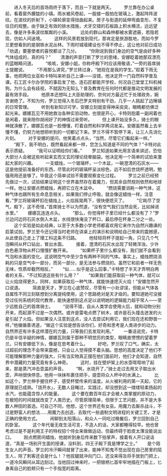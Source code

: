 　　进入冬天后的首场雨终于落下，而且一下就是两天。
　　罗兰靠在办公桌前，看着窗外朦胧的小镇。雨水被风卷起，一股接一股拍在玻璃上，激起阵阵波纹。在波纹的折射下，小镇轮廓变得扭曲起来。房子与街道的延伸弯曲变形，不复往日的规整。由于缺乏有效的排水措施，犬牙交错的石板路上积水横流，远远望去，像是许多条波纹粼粼的小溪。
　　远处的群山和森林都被水雾遮蔽，若隐若现，仿如人间迷境。
　　这样的风景若放到现代，那肯定是旅游胜地，而如今罗兰更想看到的是钢铁水泥丛林。下雨时城墙建设也不得不停止，这让他对前日成功「劝退」要塞使者的喜悦都淡了几分。
　　“你刚说到我们身边的空气是由好多种气体组成的，真的吗？”
　　清澈的声音打断了罗兰的思绪，安娜眨着她那双漂亮的蓝眼睛问道。
　　“咳咳，安娜小姐，你称呼殿下时应该用敬语，”一旁的首席骑士提醒说。
　　“不用那么讲究，”罗兰转过身，“她现在是我的学生。”趁着下雨无事，他把两位女巫和卡特叫来听自己上课——没错，他决定开一门自然科学普及课。石工匠卡尔办学院的事启发了他，连石匠都能开学校，何况自己堂堂工科机械狗。为什么会有歧视，不就因为无知么？普及教育在任何时代都是推动文明发展的最有效手段。
　　他原本还想叫上大臣助理的，奈何对方最近忙于处理政务，婉言谢绝了。不知为何，罗兰觉得入冬后巴罗夫特别有干劲，几乎一人挑起了边陲镇的日常管理。
　　听到有新知识可学，安娜立刻就变得神采奕奕，眼睛都仿佛泛起光来。娜娜瓦见不用她救治各种实验动物，也很是开心，卡特则抱着一副闲着也是闲着，就来陪你胡闹好了的神情过来旁听。
　　但上课开始没多久，骑士的眼神就涣散了。娜娜瓦也是一脸懵懂，盯着自然和科学两词发呆。安娜虽然看上去半懂不懂，仍努力地想把听到的一切都记下来。罗兰不得不暂停下来，让三人先消化片刻。
　　对于安娜的提问，他笑着点点头，“当然，尽管它们看起来一样。”
　　“殿下，我不明白，既然看起来都一样，您怎么知道是不同的气体？”卡特对此表示质疑。
　　“我可以证明给你们看。”
　　罗兰知道如果光用言语来讲述，恐怕大部分人会被这些听起来玄而又玄的理论绕晕脑袋。他决定用一个简单的试验来激起大家的兴趣。
　　一支蜡烛，一个玻璃杯，一个木盆，一碗澄清的石灰水——这是他提前准备好的东西，尽管此时的玻璃杯呈淡棕色，远不如后世烧杯透明，勉强用用还是够了。毕竟这个简单试验不需要观察变化过程。
　　罗兰之前已经预先做过一次，试验结果证明这个世界虽然存在着魔力，但其余自然规则依然和地球一样。他让安娜点燃蜡烛，再把它立在木盆中。
　　“燃烧需要消耗一种气体，这种气体也跟所有生命息息相关，如果我们停止呼吸，就会像这蜡烛一样。注意看，”罗兰将玻璃杯扣在蜡烛上，火焰摇晃两下，很快便熄灭了。
　　“它耗尽了空气，殿下，这不奇怪，”首席骑士不以为然道，“没有空气我们当然会死，比如掉进水里。”
　　娜娜瓦连连点头。
　　“那么，你觉得杯子里已经什么都没有了？”罗兰边问边将石灰水倒入木盆，水线很快淹没了杯口，最后停在杯身二分之一处。
　　这个实验是如此经典，以至于大多数小学老师都喜欢用它来作为自然兴趣课的启蒙试验。罗兰至今还记得当时老师在讲桌上的演示和说明给自己带来的震撼感，从此使自己走上了理工科这条不归路。
　　他轻轻将杯子提起一角，只见几个气泡瞬间从杯口钻出，冒出水面。
　　接着，澄清的石灰水出现了轻微浑浊，少许白色悬浮物从杯口慢慢扩散开来。
　　“如果杯子里什么都没有，我们就不会看到气泡和水面的变化。这说明空气中至少含有两种不同的气体。事实上，蜡烛燃烧消耗的只是空气中一部分，而另一部分，是无法参与燃烧的。虽然它和前者一样无色无味，性质却截然相反。”
　　“似……似乎是这么回事，”卡特想了半天才弄明白两者的关系，“不过知道这些有什么用？”
　　“如果我们能获取前一种气体，就可以让火焰烧得更久，同样，如果获取后一种气体，就能快速熄灭火焰！”安娜忽然开口说道。
　　简直是天才，罗兰在心底赞叹，尽管有一小处谬误，但能从气体各自属性不同立刻联想到分离提纯使用，这个思路绝对是天才级的。要知道她可没接受过任何系统的现代教育，能快速想到这点足以说明她的逻辑能力超乎常人——至少远胜自己的首席骑士。
　　“说得不错，自从人类学会使用火后，就和动物分别开来，而起源不过是一次偶然。或许是雷电点燃了树木，或许是石头撞击迸发的火星引起了火焰。但如果没人注意到这点，没人去尝试利用它，我们现在还和野兽一样，”他循循善诱道，“做这个实验是想告诉你们，好奇和思考是人类进步的动力。自然界还有许多这样潜在的力量，只等我们去发现利用。”
　　一番话说完，卡特仍是半信半疑的神情，娜娜瓦则属于那种不明觉厉的类型，眼睛直愣愣的望着罗兰。只有安娜低下头，像是在思考着什么。
　　好吧，罗兰叹了口气，确实，太过超前的理念不会带来震撼，只会让人觉得摸不着头脑。思想的高度决定了他们不可能理解那种力量的强大，只有当实物真正摆在他们面前时，他们才会知道，自然界中潜藏的力量究竟有多么神奇。
　　这时，挂在壁炉架上的水壶哐哐响了起来，那是蒸汽冲击壶盖的声音。
　　“啊，水烧开了，”骑士走过去用叉子取出水壶，声响很快停息。他用一块抹布裹住把手，提壶将众人杯中的水满上。
　　比如这个，罗兰伸手握住杯子，感受杯壁传来的温度。从火被利用的第一天起，它的原理就已成熟。「烧开水」，无数人目睹过，实践过，却没想到这一缕缕轻柔扬起的水汽，也能蕴含惊人的能量。
　　这个要在数百年后才会被人类掌握的原动力，在极短的时间就就改变了人类历史。尽管原理简单，但限于工艺问题，并不是大多数人种田的首选。可自己不同，他想，这个世界还有女巫。用魔力去厮杀战斗，不过是野蛮人的想法……用魔力去创造，去取代一些遏制文明进程的关键工艺，才是正确的使用方式。
　　闲聊到太阳落山，和众人一同吃过晚餐后，罗兰回到自己的卧室。
　　这个年代毫无夜生活可言，不造人的话，大家都睡得较早。他也曾考虑过是不是利用王子的特权招个侍女来做做运动，但最终碍于脸皮太薄没能说出口。
　　刚点燃房间蜡烛，他就听到身后传来数下拍掌声，接着有人开口说话道，“真是一场别开生面的授课，没料到，四王子殿下竟是博学之士。”
　　是个陌生女人的声音。罗兰的冷汗瞬间就冒了出来，能神不知鬼不觉出现在自己房里的陌生人，除了刺客还会是什么！？他拔腿就冲向门口，还没来得及将手放到门把上，一道冷风瞬间从耳边刮过。当他回过神来时，一把银柄匕首牢牢地插在门板上，匕身离自己的脸颊只有一个手指宽的距离。
